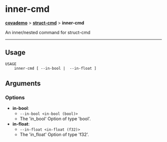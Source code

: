 # inner-cmd
__[covademo](./covademo.md)__ > __[struct-cmd](./covademo-struct-cmd.md)__ > __inner-cmd__

An inner/nested command for struct-cmd

___

## Usage
```shell
USAGE
    inner-cmd [ --in-bool |  --in-float ]
```

## Arguments
### Options
- __in-bool__:
    - `​​--in-bool <in-bool (bool)>`
    - The 'in_bool' Option of type 'bool'.
- __in-float__:
    - `​​--in-float <in-float (f32)>`
    - The 'in_float' Option of type 'f32'.

